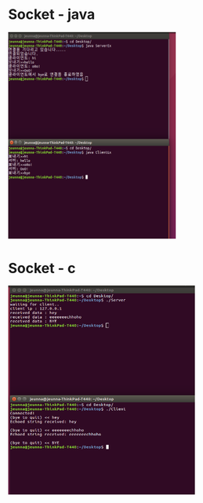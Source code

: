 <h1 id="server">Socket - java</h1>

<img src="./image/socket_java.png" width = "341.5" height="420.5">


<h1 id="client">Socket - c</h1>

<img src="./image/socket_c.png" width = "381" height="424.5">